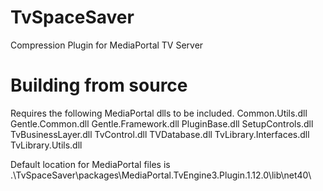 TvSpaceSaver
============

Compression Plugin for MediaPortal TV Server


Building from source
====================

Requires the following MediaPortal dlls to be included.
		Common.Utils.dll
		Gentle.Common.dll
		Gentle.Framework.dll
		PluginBase.dll
		SetupControls.dll
		TvBusinessLayer.dll
		TvControl.dll
		TVDatabase.dll
		TvLibrary.Interfaces.dll
		TvLibrary.Utils.dll

Default location for MediaPortal files is .\TvSpaceSaver\packages\MediaPortal.TvEngine3.Plugin.1.12.0\lib\net40\

